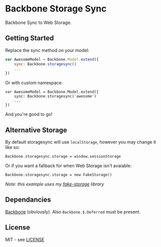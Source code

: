 Backbone Storage Sync
=====================

Backbone Sync to Web Storage.

Getting Started
---------------

Replace the sync method on your model:

```js
var AwesomeModel = Backbone.Model.extend({
	sync: Backbone.storagesync()
	...
})
```

Or with custom namespace:

```
var AwesomeModel = Backbone.Model.extend({
	sync: Backbone.storagesync('awesome')
	...
})
```

And you're good to go!

Alternative Storage
-------------------

By default storagesync will use `localStorage`, however you may change it like so:

```
Backbone.storagesync.storage = window.sessionStorage
```

Or if you want a fallback for when Web Storage isn't avaiable:

```
Backbone.storagesync.storage = new FakeStorage()
```

*Note: this example uses my [fake-storage](https://github.com/jacobbuck/fake-storage) library*

Dependancies
------------

[Backbone](http://backbonejs.org) (obviously). Also `Backbone.$.Deferred` must be present.

License
-------

MIT - see [LICENSE](LICENSE)